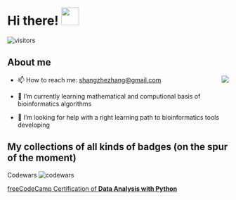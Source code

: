 # Hi there! <img src="https://raw.githubusercontent.com/MartinHeinz/MartinHeinz/master/wave.gif" width="40">

![visitors](https://visitor-badge.glitch.me/badge?page_id=page.id)

## About me

<img align="right" src="https://github-readme-stats.vercel.app/api?username=shangshanzhizhe&show_icons=true&icon_color=CE1D2D&text_color=718096&bg_color=ffffff&hide_title=true" />

- 📫 How to reach me: shangzhezhang@gmail.com

- 🌱 I’m currently learning mathematical and computional basis of bioinformatics algorithms

- 🤔 I’m looking for help with a right learning path to bioinformatics tools developing

###

## My collections of all kinds of badges (on the spur of the moment)

Codewars ![codewars](https://www.codewars.com/users/bincheng/badges/micro)

[freeCodeCamp Certification of **Data Analysis with Python**](https://www.freecodecamp.org/certification/bincheng/data-analysis-with-python-v7)


<!--
**shangshanzhizhe/shangshanzhizhe** is a ✨ _special_ ✨ repository because its `README.md` (this file) appears on your GitHub profile.

Here are some ideas to get you started:

- 🔭 I’m currently working on ...
- 🌱 I’m currently learning ...
- 👯 I’m looking to collaborate on ...
- 🤔 I’m looking for help with ...
- 💬 Ask me about ...
- 📫 How to reach me: ...
- 😄 Pronouns: ...
- ⚡ Fun fact: ...
-->
